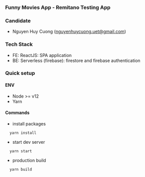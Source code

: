 ### Funny Movies App - Remitano Testing App

### Candidate
- Nguyen Huy Cuong (nguyenhuycuong.uet@gmail.com)

### Tech Stack
- FE: ReactJS: SPA application
- BE: Serverless (firebase): firestore and firebase authentication

### Quick setup
#### ENV
- Node >= v12
- Yarn

#### Commands
- install packages
```
  yarn install
```
- start dev server
```
  yarn start
```
- production build
```
  yarn build
```


